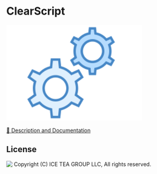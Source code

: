 ClearScript
====

<img src="../Support/Images/ClearScript.png" width="358" height="252">

[📙 Description and Documentation](https://docs.wisej.com/extensions/extensions/clearscript)

License
-------
<img src="http://iceteagroup.com/wp-content/uploads/2017/01/Square-64x64-trasp.png" height="20" align="top"> Copyright (C) ICE TEA GROUP LLC, All rights reserved.
